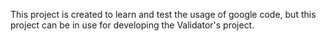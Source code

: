 This project is created to learn and test the usage of google code, but this project can be in use for developing the Validator's project.